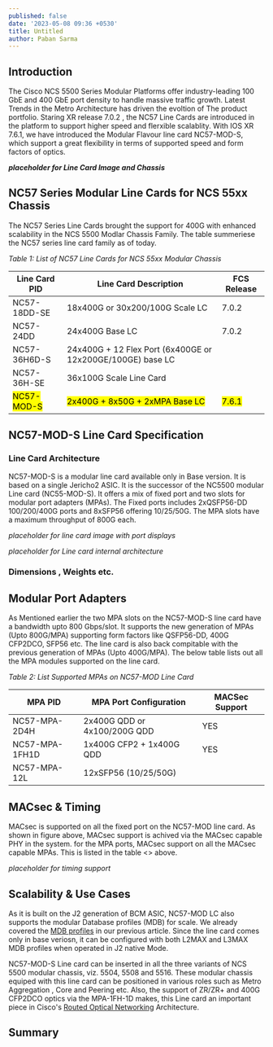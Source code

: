 ```yaml
---
published: false
date: '2023-05-08 09:36 +0530'
title: Untitled
author: Paban Sarma
---
```

## Introduction

The Cisco NCS 5500 Series Modular Platforms offer industry-leading 100 GbE and 400 GbE port density to handle massive traffic growth. Latest Trends in the Metro Architecture has driven the evoltion of The product portfolio. Staring XR release 7.0.2 , the NC57 Line Cards are introduced in the platform to support higher speed and flerxible scalablity. With IOS XR 7.6.1, we have introduced the Modular Flavour line card NC57-MOD-S, which support a great flexibility in terms of supported speed and form factors of optics. 

***placeholder for Line Card Image and Chassis***

## NC57 Series  Modular Line Cards for NCS 55xx Chassis
The NC57 Series Line Cards brought the support for 400G with enhanced scalability in the NCS 5500 Modlar Chassis Family. The table summeriese the NC57 series line card family as of today. 


*_Table 1: List of NC57 Line Cards for NCS 55xx Modular Chassis_*

| Line Card PID | Line Card Description | FCS Release |
|---------------|-----------------------|-------------|
| NC57-18DD-SE |18x400G or 30x200/100G Scale LC| 7.0.2|
|NC57-24DD | 24x400G Base LC | 7.0.2 |
| NC57-36H6D-S | 24x400G + 12 Flex Port (6x400GE or 12x200GE/100GE) base LC| |
| NC57-36H-SE |36x100G Scale Line Card ||
|<mark>NC57-MOD-S</mark>| <mark>2x400G + 8x50G + 2xMPA Base LC </mark> |<mark>7.6.1</mark>| 


## NC57-MOD-S Line Card Specification


### Line Card Architecture

NC57-MOD-S is a modular line card available only in Base version. It is based on a single Jericho2 ASIC. It is the successor of the NC5500 modular Line card (NC55-MOD-S). It offers a mix of fixed port and two slots for modular port adapters (MPAs). The Fixed ports includes 2xQSFP56-DD 100/200/400G ports and 8xSFP56 offering 10/25/50G. The MPA slots have a maximum throughput of 800G each. 

_placeholder for line card image with port displays_

_placeholder for Line card internal architecture_


### Dimensions , Weights etc.

## Modular Port Adapters
As Mentioned earlier the two MPA slots on the NC57-MOD-S line card have a bandwidth upto 800 Gbps/slot. It supports the new generation of MPAs (Upto 800G/MPA) supporting form factors like QSFP56-DD, 400G CFP2DCO, SFP56 etc. The line card is also back compitable with the previous generation of MPAs (Upto 400G/MPA). The below table lists out all the MPA modules supported on the line card.

*_Table 2: List Supported MPAs on NC57-MOD Line Card_*

| MPA PID | MPA Port Configuration | MACSec Support|
|---------|------------------------|---------------|
|NC57-MPA-2D4H| 2x400G QDD or 4x100/200G QDD| YES|
|NC57-MPA-1FH1D| 1x400G CFP2 + 1x400G QDD | YES|
|NC57-MPA-12L | 12xSFP56 (10/25/50G) | |



## MACsec & Timing

MACsec is supported on all the fixed port on the NC57-MOD line card. As shown in figure above, MACsec support is achived via the MACsec capable PHY in the system. for the MPA ports, MACsec support on all the MACsec capable MPAs. This is listed in the table <> above.

_placeholder for timing support_

## Scalability & Use Cases

As it is built on the J2 generation of BCM ASIC, NC57-MOD LC also supports the modular Database profiles (MDB) for  scale. We already covered the [MDB profiles](https://xrdocs.io/ncs5500/tutorials/mdb-ncs5700/) in our previous article. Since the line card comes only in base veriosn,  it can be configured with both L2MAX and L3MAX MDB profiles when operated in J2 native Mode. 

NC57-MOD-S Line card can be inserted in all the three variants of NCS 5500 modular chassis, viz. 5504, 5508 and 5516. These modular chassis equiped with this line card can be positioned in various roles such as Metro Aggregation , Core and Peering etc. Also, the support of ZR/ZR+ and 400G CFP2DCO optics via the MPA-1FH-1D makes, this Line card an important piece in Cisco's [Routed Optical Networking](https://www.cisco.com/c/en/us/solutions/service-provider/routed-optical-networking/index.html) Architecture.

 

## Summary
